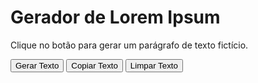 <!DOCTYPE html>
<html lang="pt-br">
<head>
  <meta charset="UTF-8" />
  <meta name="viewport" content="width=device-width, initial-scale=1.0" />
  <title>Gerador de Lorem Ipsum</title>
  <link rel="stylesheet" href="style.css" />
</head>
<body>
  <h1>Gerador de Lorem Ipsum</h1>
  <p class="sub">Clique no botão para gerar um parágrafo de texto fictício.</p>
  
  <div class="buttons">
    <button onclick="gerarLorem()">Gerar Texto</button>
    <button onclick="copiarTexto()">Copiar Texto</button>
    <button onclick="limparTexto()">Limpar Texto</button>
  </div>

  <div class="output" id="resultado">
    <!-- Resultado será exibido aqui -->
  </div>

  <script>
    function gerarLorem() {
      const lorem = `Lorem ipsum dolor sit amet, consectetur adipiscing elit. 
Sed do eiusmod tempor incididunt ut labore et dolore magna aliqua. 
Ut enim ad minim veniam, quis nostrud exercitation ullamco laboris nisi ut aliquip ex ea commodo consequat. 
Duis aute irure dolor in reprehenderit in voluptate velit esse cillum dolore eu fugiat nulla pariatur. 
Excepteur sint occaecat cupidatat non proident, sunt in culpa qui officia deserunt mollit anim id est laborum.`;

      document.getElementById("resultado").textContent = lorem;
    }

    function copiarTexto() {
      const texto = document.getElementById("resultado").textContent;
      if (texto.trim() !== "") {
        navigator.clipboard.writeText(texto)
          .then(() => alert("Texto copiado com sucesso!"))
          .catch(err => alert("Erro ao copiar texto."));
      } else {
        alert("Não há texto para copiar.");
      }
    }

    function limparTexto() {
      document.getElementById("resultado").textContent = "";
    }
  </script>
</body>
</html>
